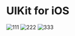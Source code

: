 # UIKit for iOS

![111](https://github.com/mrgsdev/DesignCode/assets/157994617/7aca40c5-24e1-4f52-b90b-524a3aa580f3)
![222](https://github.com/mrgsdev/DesignCode/assets/157994617/e1da8794-e0ed-4df3-9453-e5aa1c38c713)
![333](https://github.com/mrgsdev/DesignCode/assets/157994617/57d3767b-368f-4f12-a070-adaa460dadca)
